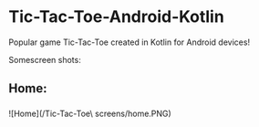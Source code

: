 # Tic-Tac-Toe-Android-Kotlin

Popular game Tic-Tac-Toe created in Kotlin for Android devices!

Somescreen shots:

## Home: <h3>
![Home](/Tic-Tac-Toe\ screens/home.PNG)

